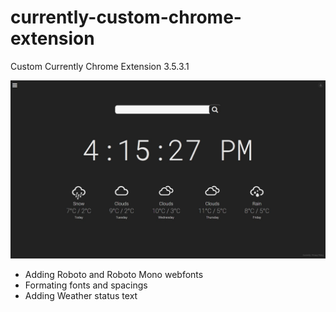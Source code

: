 # currently-custom-chrome-extension
Custom Currently Chrome Extension
3.5.3.1

![Custom Currently Chrome Extension v3.5.3.1](https://github.com/robertvasile/currently-custom-chrome-extension/blob/master/images/currently-preview.jpg?raw=true)

* Adding Roboto and Roboto Mono webfonts
* Formating fonts and spacings
* Adding Weather status text
